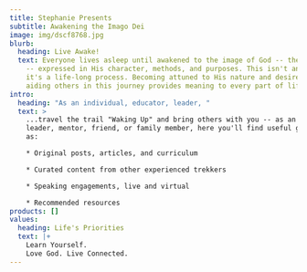 ```yaml
---
title: Stephanie Presents
subtitle: Awakening the Imago Dei
image: img/dscf8768.jpg
blurb:
  heading: Live Awake!
  text: Everyone lives asleep until awakened to the image of God -- the Imago Dei
    -- expressed in His character, methods, and purposes. This isn't an event;
    it's a life-long process. Becoming attuned to His nature and desires and
    aiding others in this journey provides meaning to every part of life.
intro:
  heading: "As an individual, educator, leader, "
  text: >
    ...travel the trail "Waking Up" and bring others with you -- as an educator,
    leader, mentor, friend, or family member, here you'll find useful gear such
    as:

    * Original posts, articles, and curriculum

    * Curated content from other experienced trekkers

    * Speaking engagements, live and virtual

    * Recommended resources
products: []
values:
  heading: Life's Priorities
  text: |+
    Learn Yourself.
    Love God. Live Connected.
---
```

